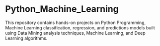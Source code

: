 # Python_Machine_Learning
This repository contains hands-on projects on Python Programming, Machine Learning classification, regression, and predictions models built using Data Mining analysis techniques, Machine Learning, and Deep Learning algorithms. 
